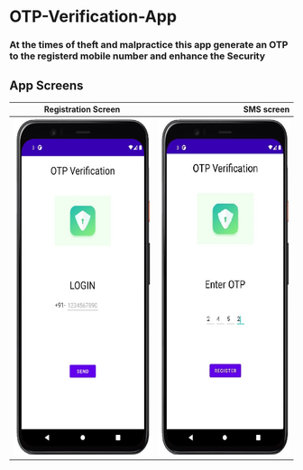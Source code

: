 # OTP-Verification-App
### At the times of theft and malpractice this app generate an OTP to the registerd mobile number and enhance the Security

App Screens
-------
| Registration Screen        | SMS screen           | 
| ------------- | -----:|
| <img src ="page1-ss.jpg" height = "600" width = "320">     | <img src ="page2-ss.jpg" height = "600" width = "320">|
